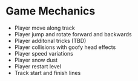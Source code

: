 # Game Mechanics
* Player move along track
* Player jump and rotate forward and backwards
* Player additonal tricks (TBD)
* Player collisions with goofy head effects
* Player speed variations
* Player snow dust
* Player restart level
* Track start and finish lines

